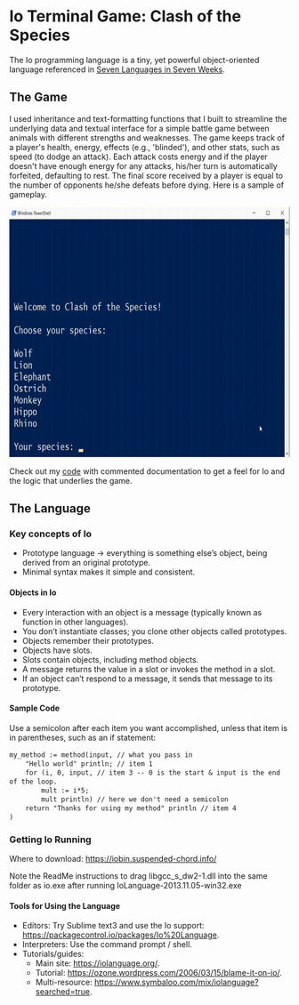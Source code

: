 # Io Terminal Game: Clash of the Species
The Io programming language is a tiny, yet powerful object-oriented language referenced in [Seven Languages in Seven Weeks](https://pragprog.com/titles/btlang/seven-languages-in-seven-weeks/).

## The Game
I used inheritance and text-formatting functions that I built to streamline the underlying data and textual interface for a simple battle game between animals with different strengths and weaknesses. The game keeps track of a player's health, energy, effects (e.g., 'blinded'), and other stats, such as speed (to dodge an attack). Each attack costs energy and if the player doesn't have enough energy for any attacks, his/her turn is automatically forfeited, defaulting to rest. The final score received by a player is equal to the number of opponents he/she defeats before dying. Here is a sample of gameplay.

<img src="https://github.com/sethbam9/Portfolio/blob/main/Io%20Code%20-%20Terminal%20Game/Io_game_demo.gif" width="580" height="450"/>

Check out my [code](https://github.com/sethbam9/Portfolio/blob/main/Io%20Code%20-%20Terminal%20Game/main.io) with commented documentation to get a feel for Io and the logic that underlies the game. 

## The Language

### Key concepts of Io
- Prototype language -> everything is something else’s object, being derived from an original prototype.
- Minimal syntax makes it simple and consistent.
	
#### Objects in Io
- Every interaction with an object is a message (typically known as function in other languages).
- You don’t instantiate classes; you clone other objects called prototypes.
- Objects remember their prototypes.
- Objects have slots.
- Slots contain objects, including method objects.
- A message returns the value in a slot or invokes the method in a slot.
- If an object can’t respond to a message, it sends that message to its prototype.

#### Sample Code
Use a semicolon after each item you want accomplished, unless that item is in parentheses, such as an if statement:
```
my_method := method(input, // what you pass in
	"Hello world" println; // item 1
	for (i, 0, input, // item 3 -- 0 is the start & input is the end of the loop.
		mult := i*5;
		mult println) // here we don't need a semicolon
	return "Thanks for using my method" println // item 4
)
```


### Getting Io Running
Where to download: https://iobin.suspended-chord.info/

Note the ReadMe instructions to drag libgcc_s_dw2-1.dll into the same folder as io.exe after running IoLanguage-2013.11.05-win32.exe

#### Tools for Using the Language
- Editors: Try Sublime text3 and use the Io support: https://packagecontrol.io/packages/Io%20Language. 
- Interpreters: Use the command prompt / shell.
- Tutorials/guides:
	- Main site: https://iolanguage.org/. 
	- Tutorial: https://ozone.wordpress.com/2006/03/15/blame-it-on-io/. 
	- Multi-resource: https://www.symbaloo.com/mix/iolanguage?searched=true. 
